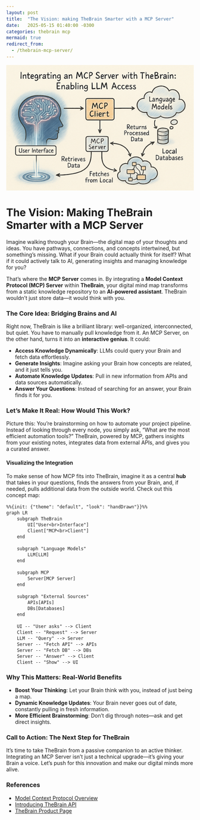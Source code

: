 ```yaml
---
layout: post
title:  "The Vision: making TheBrain Smarter with a MCP Server"
date:   2025-05-15 01:40:00 -0300
categories: thebrain mcp
mermaid: true
redirect_from: 
  - /thebrain-mcp-server/
---
```


<img src="/assets/images/thebrain-mcp-server.png" alt="TheBrain MCP Server">

# **The Vision: Making TheBrain Smarter with a MCP Server**

Imagine walking through your Brain—the digital map of your thoughts and ideas. You have pathways, connections, and concepts intertwined, but something’s missing. What if your Brain could actually think for itself? What if it could actively talk to AI, generating insights and managing knowledge for you?

That’s where the **MCP Server** comes in. By integrating a **Model Context Protocol (MCP) Server** within **TheBrain**, your digital mind map transforms from a static knowledge repository to an **AI-powered assistant**. TheBrain wouldn’t just store data—it would think with you.

### The Core Idea: Bridging Brains and AI

Right now, TheBrain is like a brilliant library: well-organized, interconnected, but quiet. You have to manually pull knowledge from it. An MCP Server, on the other hand, turns it into an **interactive genius**. It could:

* **Access Knowledge Dynamically**: LLMs could query your Brain and fetch data effortlessly.
* **Generate Insights**: Imagine asking your Brain how concepts are related, and it just tells you.
* **Automate Knowledge Updates**: Pull in new information from APIs and data sources automatically.
* **Answer Your Questions**: Instead of searching for an answer, your Brain finds it for you.

### Let’s Make It Real: How Would This Work?

Picture this: You’re brainstorming on how to automate your project pipeline. Instead of looking through every node, you simply ask, “What are the most efficient automation tools?” TheBrain, powered by MCP, gathers insights from your existing notes, integrates data from external APIs, and gives you a curated answer.

#### Visualizing the Integration

To make sense of how MCP fits into TheBrain, imagine it as a central **hub** that takes in your questions, finds the answers from your Brain, and, if needed, pulls additional data from the outside world. Check out this concept map:

```mermaid!
%%{init: {"theme": "default", "look": "handDrawn"}}%%
graph LR
    subgraph TheBrain
        UI["User<br>Interface"]
        Client["MCP<br>Client"]
    end

    subgraph "Language Models"
        LLM[LLM]
    end

    subgraph MCP
        Server[MCP Server]
    end

    subgraph "External Sources"
        APIs[APIs]
        DBs[Databases]
    end

    UI -- "User asks" --> Client
    Client -- "Request" --> Server
    LLM -- "Query" --> Server
    Server -- "Fetch API" --> APIs
    Server -- "Fetch DB" --> DBs
    Server -- "Answer" --> Client
    Client -- "Show" --> UI
```

### Why This Matters: Real-World Benefits

* **Boost Your Thinking**: Let your Brain think with you, instead of just being a map.
* **Dynamic Knowledge Updates**: Your Brain never goes out of date, constantly pulling in fresh information.
* **More Efficient Brainstorming**: Don’t dig through notes—ask and get direct insights.

### Call to Action: The Next Step for TheBrain

It’s time to take TheBrain from a passive companion to an active thinker. Integrating an MCP Server isn’t just a technical upgrade—it’s giving your Brain a voice. Let’s push for this innovation and make our digital minds more alive.

### References

* [Model Context Protocol Overview](https://modelcontextprotocol.io/)
* [Introducing TheBrain API](https://www.thebrain.com/blog/introducing-thebrain-api)
* [TheBrain Product Page](https://www.thebrain.com/products/thebrain)
